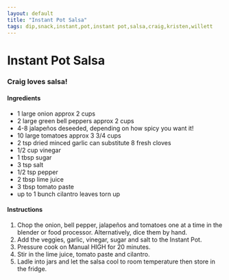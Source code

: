 ```yaml
---
layout: default
title: "Instant Pot Salsa"
tags: dip,snack,instant,pot,instant pot,salsa,craig,kristen,willett
---
```

# Instant Pot Salsa

### Craig loves salsa!

#### Ingredients
- 1 large onion approx 2 cups
- 2 large green bell peppers approx 2 cups
- 4-8 jalapeños deseeded, depending on how spicy you want it!
- 10 large tomatoes approx 3 3/4 cups
- 2 tsp dried minced garlic can substitute 8 fresh cloves
- 1/2 cup vinegar
- 1 tbsp sugar
- 3 tsp salt
- 1/2 tsp pepper
- 2 tbsp lime juice
- 3 tbsp tomato paste
- up to 1 bunch cilantro leaves torn up

#### Instructions
1. Chop the onion, bell pepper, jalapeños and tomatoes one at a time in the blender or food processor. Alternatively, dice them by hand.
2. Add the veggies, garlic, vinegar, sugar and salt to the Instant Pot.
3. Pressure cook on Manual HIGH for 20 minutes.
4. Stir in the lime juice, tomato paste and cilantro.
5. Ladle into jars and let the salsa cool to room temperature then store in the fridge.
